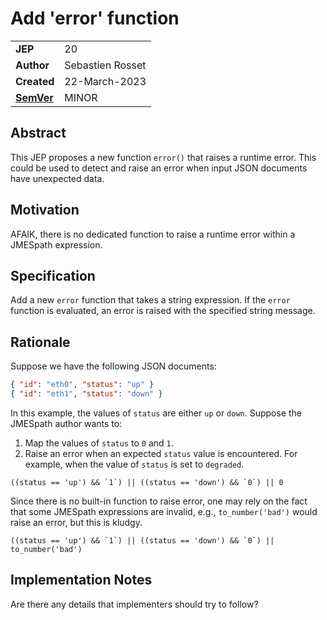 # Add 'error' function

|||
|---|---
| **JEP**    |  20
| **Author** | Sebastien Rosset
| **Created**| 22-March-2023
| **[SemVer](https://semver.org/spec/v2.0.0.html#summary)** | MINOR

## Abstract

This JEP proposes a new function `error()` that raises a runtime error.
This could be used to detect and raise an error when input JSON documents have unexpected data.


## Motivation

AFAIK, there is no dedicated function to raise a runtime error within a JMESpath expression.


## Specification

Add a new `error` function that takes a string expression.
If the `error` function is evaluated, an error is raised with the specified string message.

## Rationale

Suppose we have the following JSON documents:
```json
{ "id": "eth0", "status": "up" }
{ "id": "eth1", "status": "down" }
```

In this example, the values of `status` are either `up` or `down`.
Suppose the JMESpath author wants to:
1. Map the values of `status` to `0` and `1`.
1. Raise an error when an expected `status` value is encountered. For example, when the value of `status` is set to `degraded`.

```
((status == 'up') && `1`) || ((status == 'down') && `0`) || 0
```

Since there is no built-in function to raise error, one may rely on the fact that some JMESpath expressions are invalid, e.g., `to_number('bad')` would raise an error, but this is kludgy.
```
((status == 'up') && `1`) || ((status == 'down') && `0`) || to_number('bad')
```

## Implementation Notes

Are there any details that implementers should try to follow?
